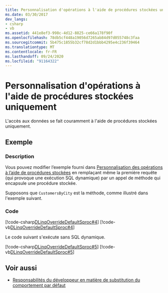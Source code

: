 ```yaml
---
title: Personnalisation d'opérations à l'aide de procédures stockées uniquement
ms.date: 03/30/2017
dev_langs:
- csharp
- vb
ms.assetid: 441e8ef3-998c-4d12-8825-ce66a178f90f
ms.openlocfilehash: 78db5cf448a19056d7265ab84d97d055748c3faa
ms.sourcegitcommit: 5b475c1855b32cf78d2d1bbb4295e4c236f39464
ms.translationtype: MT
ms.contentlocale: fr-FR
ms.lasthandoff: 09/24/2020
ms.locfileid: "91164322"
---
```

# <a name="customizing-operations-by-using-stored-procedures-exclusively"></a>Personnalisation d'opérations à l'aide de procédures stockées uniquement

L'accès aux données se fait couramment à l'aide de procédures stockées uniquement.  
  
## <a name="example"></a>Exemple  
  
### <a name="description"></a>Description  

 Vous pouvez modifier l’exemple fourni dans [Personnalisation des opérations à l’aide de procédures stockées](customizing-operations-by-using-stored-procedures.md) en remplaçant même la première requête (qui provoque une exécution SQL dynamique) par un appel de méthode qui encapsule une procédure stockée.  
  
 Supposons que `CustomersByCity` est la méthode, comme illustré dans l'exemple suivant.  
  
### <a name="code"></a>Code  

 [!code-csharp[DLinqOverrideDefaultSproc#4](../../../../../../samples/snippets/csharp/VS_Snippets_Data/DLinqOverrideDefaultSproc/cs/northwind.cs#4)]
 [!code-vb[DLinqOverrideDefaultSproc#4](../../../../../../samples/snippets/visualbasic/VS_Snippets_Data/DLinqOverrideDefaultSproc/vb/northwind.vb#4)]  
  
 Le code suivant s'exécute sans SQL dynamique.  
  
 [!code-csharp[DLinqOverrideDefaultSproc#5](../../../../../../samples/snippets/csharp/VS_Snippets_Data/DLinqOverrideDefaultSproc/cs/Program.cs#5)]
 [!code-vb[DLinqOverrideDefaultSproc#5](../../../../../../samples/snippets/visualbasic/VS_Snippets_Data/DLinqOverrideDefaultSproc/vb/Module1.vb#5)]  
  
## <a name="see-also"></a>Voir aussi

- [Responsabilités du développeur en matière de substitution du comportement par défaut](responsibilities-of-the-developer-in-overriding-default-behavior.md)
